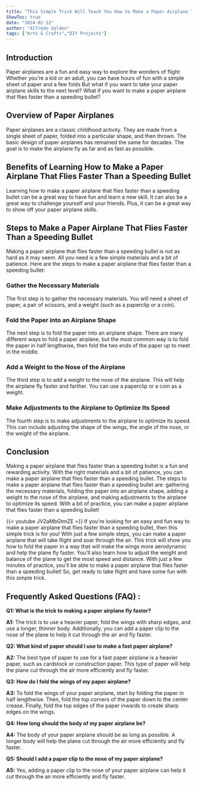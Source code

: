 ```yaml
---
title: "This Simple Trick Will Teach You How to Make a Paper Airplane That Flies Faster Than a Speeding Bullet!"
ShowToc: true 
date: "2024-02-12"
author: "Alfredo Golden" 
tags: ["Arts & Crafts","DIY Projects"]
---
```

## Introduction

Paper airplanes are a fun and easy way to explore the wonders of flight Whether you’re a kid or an adult, you can have hours of fun with a simple sheet of paper and a few folds But what if you want to take your paper airplane skills to the next level? What if you want to make a paper airplane that flies faster than a speeding bullet?

## Overview of Paper Airplanes 

Paper airplanes are a classic childhood activity. They are made from a single sheet of paper, folded into a particular shape, and then thrown. The basic design of paper airplanes has remained the same for decades. The goal is to make the airplane fly as far and as fast as possible. 

## Benefits of Learning How to Make a Paper Airplane That Flies Faster Than a Speeding Bullet

Learning how to make a paper airplane that flies faster than a speeding bullet can be a great way to have fun and learn a new skill. It can also be a great way to challenge yourself and your friends. Plus, it can be a great way to show off your paper airplane skills.

## Steps to Make a Paper Airplane That Flies Faster Than a Speeding Bullet

Making a paper airplane that flies faster than a speeding bullet is not as hard as it may seem. All you need is a few simple materials and a bit of patience. Here are the steps to make a paper airplane that flies faster than a speeding bullet:

### Gather the Necessary Materials

The first step is to gather the necessary materials. You will need a sheet of paper, a pair of scissors, and a weight (such as a paperclip or a coin).

### Fold the Paper into an Airplane Shape

The next step is to fold the paper into an airplane shape. There are many different ways to fold a paper airplane, but the most common way is to fold the paper in half lengthwise, then fold the two ends of the paper up to meet in the middle.

### Add a Weight to the Nose of the Airplane

The third step is to add a weight to the nose of the airplane. This will help the airplane fly faster and farther. You can use a paperclip or a coin as a weight.

### Make Adjustments to the Airplane to Optimize Its Speed

The fourth step is to make adjustments to the airplane to optimize its speed. This can include adjusting the shape of the wings, the angle of the nose, or the weight of the airplane.

## Conclusion

Making a paper airplane that flies faster than a speeding bullet is a fun and rewarding activity. With the right materials and a bit of patience, you can make a paper airplane that flies faster than a speeding bullet. The steps to make a paper airplane that flies faster than a speeding bullet are: gathering the necessary materials, folding the paper into an airplane shape, adding a weight to the nose of the airplane, and making adjustments to the airplane to optimize its speed. With a bit of practice, you can make a paper airplane that flies faster than a speeding bullet!

{{< youtube JV2aMbGtmZE >}} 
If you're looking for an easy and fun way to make a paper airplane that flies faster than a speeding bullet, then this simple trick is for you! With just a few simple steps, you can make a paper airplane that will take flight and soar through the air. This trick will show you how to fold the paper in a way that will make the wings more aerodynamic and help the plane fly faster. You'll also learn how to adjust the weight and balance of the plane to get the most speed and distance. With just a few minutes of practice, you'll be able to make a paper airplane that flies faster than a speeding bullet! So, get ready to take flight and have some fun with this simple trick.

## Frequently Asked Questions (FAQ) :
**Q1: What is the trick to making a paper airplane fly faster?**

**A1:** The trick is to use a heavier paper, fold the wings with sharp edges, and use a longer, thinner body. Additionally, you can add a paper clip to the nose of the plane to help it cut through the air and fly faster. 

**Q2: What kind of paper should I use to make a fast paper airplane?**

**A2:** The best type of paper to use for a fast paper airplane is a heavier paper, such as cardstock or construction paper. This type of paper will help the plane cut through the air more efficiently and fly faster. 

**Q3: How do I fold the wings of my paper airplane?**

**A3:** To fold the wings of your paper airplane, start by folding the paper in half lengthwise. Then, fold the top corners of the paper down to the center crease. Finally, fold the top edges of the paper inwards to create sharp edges on the wings. 

**Q4: How long should the body of my paper airplane be?**

**A4:** The body of your paper airplane should be as long as possible. A longer body will help the plane cut through the air more efficiently and fly faster. 

**Q5: Should I add a paper clip to the nose of my paper airplane?**

**A5:** Yes, adding a paper clip to the nose of your paper airplane can help it cut through the air more efficiently and fly faster.



